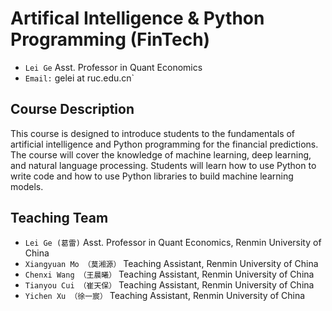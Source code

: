 # Artifical Intelligence & Python Programming (FinTech)
- `Lei Ge` Asst. Professor in Quant Economics
- `Email:` gelei at ruc.edu.cn`

## Course Description
This course is designed to introduce students to the fundamentals of artificial intelligence and Python programming for the financial predictions. The course will cover the knowledge of machine learning, deep learning, and natural language processing. Students will learn how to use Python to write code and how to use Python libraries to build machine learning models.

## Teaching Team 
- `Lei Ge (葛雷)` Asst. Professor in Quant Economics, Renmin University of China
- `Xiangyuan Mo （莫湘源）`  Teaching Assistant, Renmin University of China
- `Chenxi Wang （王晨曦）` Teaching Assistant, Renmin University of China
- `Tianyou Cui （崔天保）` Teaching Assistant, Renmin University of China
- `Yichen Xu （徐一宸）` Teaching Assistant, Renmin University of China
